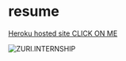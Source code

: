 # resume
[Heroku hosted site CLICK ON ME](https://olamiresume.herokuapp.com/)

![ZURI.INTERNSHIP](https://github.com/Azeezdot123/resume/tree/main/resumeapp/static/resumeapp/logo.svg)
